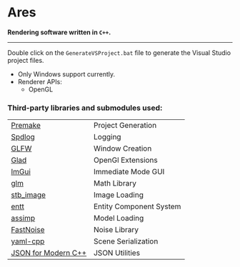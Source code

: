 # Ares

**Rendering software written in `C++`.**

<hr>

Double click on the `GenerateVSProject.bat` file to generate the Visual Studio project files.

- Only Windows support currently.
- Renderer APIs:
    - OpenGL

### Third-party libraries and submodules used:
| | |
| --- | --- |
| [Premake](github.com/premake/premake-core) | Project Generation |
| [Spdlog](github.com/gabime/spdlog) | Logging |
| [GLFW](github.com/TheCherno/GLFW) | Window Creation |
| [Glad](glad.dav1d.de/) | OpenGl Extensions |
| [ImGui](github.com/TheCherno/imgui) | Immediate Mode GUI |
| [glm](github.com/g-truc/glm) | Math Library |
| [stb_image](github.com/nothings/stb) | Image Loading |
| [entt](github.com/skypjack/entt) | Entity Component System |
| [assimp](github.com/assimp/assimp) | Model Loading |
| [FastNoise](github.com/Auburns/FastNoise) | Noise Library |
| [yaml-cpp](github.com/jbeder/yaml-cpp) | Scene Serialization |
| [JSON for Modern C++](github.com/nlohmann/json) | JSON Utilities |
